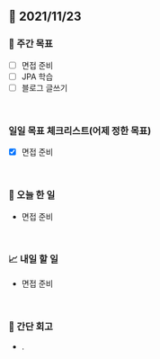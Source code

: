 ## 📅 2021/11/23


### 👏 주간 목표

- [ ] 면접 준비
- [ ] JPA 학습
- [ ] 블로그 글쓰기

<br/>

### 일일 목표 체크리스트(어제 정한 목표)

- [x] 면접 준비

<br/>

### 💯 오늘 한 일

- 면접 준비

<br/>

### 📈 내일 할 일

- 면접 준비

<br/>

### 🤔 간단 회고

- . 


